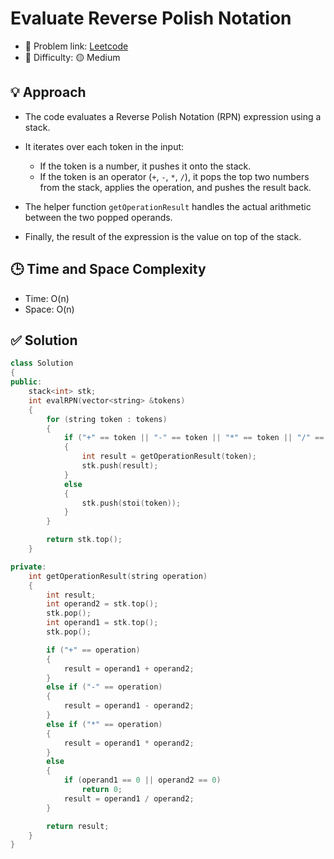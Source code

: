 # Evaluate Reverse Polish Notation

- 🧩 Problem link: [Leetcode](https://leetcode.com/problems/evaluate-reverse-polish-notation)
- 🚦 Difficulty: 🟡 Medium

## 💡 Approach

- The code evaluates a Reverse Polish Notation (RPN) expression using a stack.
- It iterates over each token in the input:

  - If the token is a number, it pushes it onto the stack.
  - If the token is an operator (`+`, `-`, `*`, `/`), it pops the top two numbers from the stack, applies the operation, and pushes the result back.

- The helper function `getOperationResult` handles the actual arithmetic between the two popped operands.
- Finally, the result of the expression is the value on top of the stack.

## 🕒 Time and Space Complexity

- Time: O(n)
- Space: O(n)

## ✅ Solution

```cpp
class Solution
{
public:
    stack<int> stk;
    int evalRPN(vector<string> &tokens)
    {
        for (string token : tokens)
        {
            if ("+" == token || "-" == token || "*" == token || "/" == token)
            {
                int result = getOperationResult(token);
                stk.push(result);
            }
            else
            {
                stk.push(stoi(token));
            }
        }

        return stk.top();
    }

private:
    int getOperationResult(string operation)
    {
        int result;
        int operand2 = stk.top();
        stk.pop();
        int operand1 = stk.top();
        stk.pop();

        if ("+" == operation)
        {
            result = operand1 + operand2;
        }
        else if ("-" == operation)
        {
            result = operand1 - operand2;
        }
        else if ("*" == operation)
        {
            result = operand1 * operand2;
        }
        else
        {
            if (operand1 == 0 || operand2 == 0)
                return 0;
            result = operand1 / operand2;
        }

        return result;
    }
}
```
